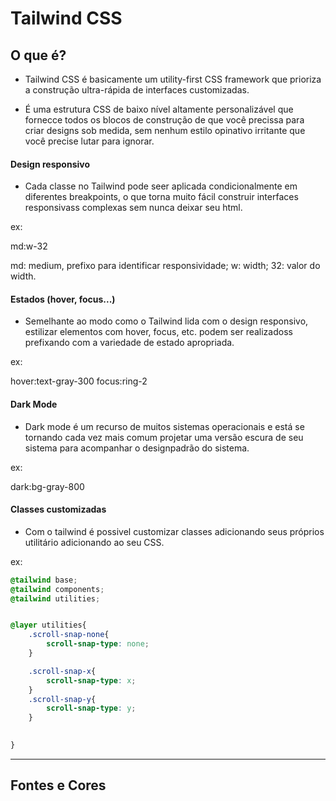 # Tailwind CSS

## O que é?

- Tailwind CSS é basicamente um utility-first CSS framework que prioriza a construção ultra-rápida de interfaces customizadas.

- É uma estrutura CSS de baixo nível altamente personalizável que fornecce todos os blocos de construção de que você precissa para criar designs sob medida, sem nenhum estilo opinativo irritante que você precise lutar para ignorar.

#### Design responsivo

- Cada classe no Tailwind pode seer aplicada condicionalmente em diferentes breakpoints, o que torna muito fácil construir interfaces responsivass complexas sem nunca deixar seu html.

ex:

md:w-32

md: medium, prefixo para identificar responsividade;
w: width;
32: valor do width.

#### Estados (hover, focus...)

- Semelhante ao modo como o Tailwind lida com o design responsivo, estilizar elementos com hover, focus, etc. podem ser realizadoss prefixando com a variedade de estado apropriada.

ex:

hover:text-gray-300
focus:ring-2

#### Dark Mode

- Dark mode é um recurso de muitos sistemas operacionais e está se tornando cada vez mais comum projetar uma versão escura de seu sistema para acompanhar o designpadrão do sistema.

ex:

dark:bg-gray-800

#### Classes customizadas

- Com o tailwind é possivel customizar classes adicionando seus próprios utilitário adicionando ao seu CSS.

ex:

```CSS
@tailwind base;
@tailwind components;
@tailwind utilities;


@layer utilities{
    .scroll-snap-none{
        scroll-snap-type: none;
    }

    .scroll-snap-x{
        scroll-snap-type: x;
    }
    .scroll-snap-y{
        scroll-snap-type: y;
    }

    
}

```
--- 

## Fontes e Cores

